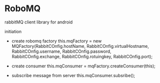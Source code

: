 # RoboMQ
rabbitMQ client library for android

initiation 
- create robomq factory
        this.mqFactory = new MQFactory(RabbitCOnfig.hostName,
                RabbitCOnfig.virtualHostname,
                RabbitCOnfig.username,
                RabbitCOnfig.password,
                RabbitCOnfig.exchange,
                RabbitCOnfig.rotuingkey,
                RabbitCOnfig.port);
                
- create consumer 
this.mqConsumer = mqFactory.createConsumer(this);

- subscribe message from server
 this.mqConsumer.subsribe();
